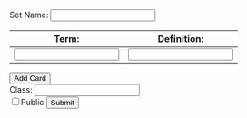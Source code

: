 <link rel="stylesheet" href="{{ '/assets/css/createcard.css?v=' | append: site.github.build_revision | relative_url }}">

<div id="flashcard-container"></div>

<form id="flashcard-form">
  <label for="setName">Set Name:</label>
  <input type="text" id="setName" name = "setName">
  <div id="flashcard-inputs-0" class="card-input">
    <table>
      <thead>
        <tr>
          <th><label for="term-0">Term:</label></th>
          <th><label for="definition-0">Definition:</label></th>
        </tr>
      </thead>
      <tbody>
        <tr>
          <td><input type="text" id="term-0" name="term-0"></td>
          <td><input type="text" id="definition-0" name="definition-0"></td>
        </tr>
      </tbody>
    </table>
  </div>
  <button type="button" id="add-card-button">Add Card</button><br>
  <label>Class:
    <input type="text" id="set-class" name="set-class">
  </label><br>
  <input type="checkbox" id="public-check" name="public-check">Public
  <button type="button" id="submit-card-button">Submit</button>
</form>

<script>
  const flashcardContainer = document.getElementById("flashcard-container");
  const flashcardForm = document.getElementById("flashcard-form");
  const addCardButton = document.getElementById("add-card-button");
  const submitButton = document.getElementById("submit-card-button");
  const publicCheck = document.getElementById("public-check");
  const setClass = document.getElementById("set-class");
  let flashcardCount = 1;

  addCardButton.addEventListener("click", function() {
    const flashcardInputs = document.createElement("div");
    flashcardInputs.classList.add("card-input");
    flashcardInputs.id = `flashcard-inputs-${flashcardCount}`;
    flashcardInputs.innerHTML = `
      <table>
      <thead>
        <tr>
          <th><label for="term-${flashcardCount}">Term:</label></th>
          <th><label for="definition-${flashcardCount}">Definition:</label></th>
        </tr>
      </thead>
      <tbody>
        <tr>
          <td><input type="text" id="term-${flashcardCount}" name="term-${flashcardCount}"></td>
          <td><input type="text" id="definition-${flashcardCount}" name="definition-${flashcardCount}"></td>
        </tr>
      </tbody>
    </table>
    `;
    flashcardForm.insertBefore(flashcardInputs, addCardButton);
    flashcardCount++;
  });

  submitButton.addEventListener("click", function() {
    event.preventDefault();
    const flashcardSet = [];
    const flashcards = [];
    for (let i = 0; i < flashcardCount; i++) {
      const term = document.getElementById(`term-${i}`).value;
      const definition = document.getElementById(`definition-${i}`).value;
      flashcardSet.push({ front: term, back: definition });
    }
    flashcards.push({ email: "rohanj2006@gmail.com", password: "password", name: document.getElementById("setName").value, isPublic: publicCheck.checked, flashcards: flashcardSet});
    const flashcardsJson = JSON.stringify(flashcards);
    console.log(flashcardsJson);
  });
</script>